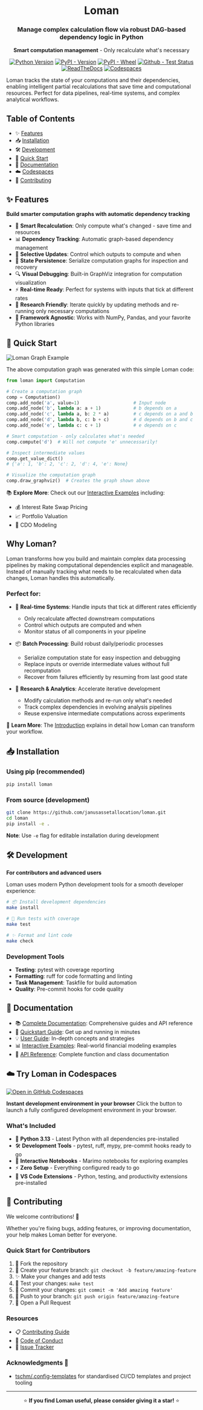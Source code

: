 
<div align="center">

# Loman

### Manage complex calculation flow via robust DAG-based dependency logic in Python

**Smart computation management** - Only recalculate what's necessary

[![Python Version](https://img.shields.io/badge/python-3.10--3.13-blue.svg)](https://pypi.python.org/pypi/loman)
[![PyPI - Version](https://img.shields.io/pypi/v/loman.svg)](https://pypi.python.org/pypi/loman)
[![PyPI - Wheel](https://img.shields.io/pypi/wheel/loman.svg)](https://pypi.python.org/pypi/loman)
[![Github - Test Status](https://github.com/janushendersonassetallocation/loman/actions/workflows/ci.yml/badge.svg?branch=master)](https://github.com/janushendersonassetallocation/loman/actions/workflows/ci.yml)
[![ReadTheDocs](https://readthedocs.org/projects/loman/badge/?version=latest)](http://loman.readthedocs.io/)
[![Codespaces](https://img.shields.io/badge/Codespaces-Open-blue.svg?logo=github)](https://codespaces.new/janusassetallocation/loman)

</div>

Loman tracks the state of your computations and their dependencies, enabling intelligent partial recalculations that save time and computational resources. Perfect for data pipelines, real-time systems, and complex analytical workflows.

## Table of Contents

- ✨ [Features](#-features)
- 📥 [Installation](#-installation)
- 🛠️ [Development](#️-development)
- 🚀 [Quick Start](#-quick-start)
- 📖 [Documentation](#-documentation)
- ☁️ [Codespaces](#️-try-loman-in-codespaces)
- 👥 [Contributing](#-contributing)

## ✨ Features

**Build smarter computation graphs with automatic dependency tracking**

- 🔄 **Smart Recalculation**: Only compute what's changed - save time and resources
- 📊 **Dependency Tracking**: Automatic graph-based dependency management
- 🎯 **Selective Updates**: Control which outputs to compute and when
- 💾 **State Persistence**: Serialize computation graphs for inspection and recovery
- 🔍 **Visual Debugging**: Built-in GraphViz integration for computation visualization
- ⚡ **Real-time Ready**: Perfect for systems with inputs that tick at different rates
- 🧪 **Research Friendly**: Iterate quickly by updating methods and re-running only necessary computations
- 🔗 **Framework Agnostic**: Works with NumPy, Pandas, and your favorite Python libraries

## 🚀 Quick Start

![Loman Graph Example](https://raw.githubusercontent.com/janusassetallocation/loman/master/docs/_static/example000.png)

The above computation graph was generated with this simple Loman code:

```python
from loman import Computation

# Create a computation graph
comp = Computation()
comp.add_node('a', value=1)                    # Input node
comp.add_node('b', lambda a: a + 1)            # b depends on a
comp.add_node('c', lambda a, b: 2 * a)         # c depends on a and b  
comp.add_node('d', lambda b, c: b + c)         # d depends on b and c
comp.add_node('e', lambda c: c + 1)            # e depends on c

# Smart computation - only calculates what's needed
comp.compute('d')  # Will not compute 'e' unnecessarily!

# Inspect intermediate values
comp.get_value_dict()
# {'a': 1, 'b': 2, 'c': 2, 'd': 4, 'e': None}

# Visualize the computation graph
comp.draw_graphviz()  # Creates the graph shown above
```

📚 **Explore More**: Check out our [Interactive Examples](examples/) including:
- 💰 Interest Rate Swap Pricing
- 📈 Portfolio Valuation  
- 🏦 CDO Modeling

## Why Loman?

Loman transforms how you build and maintain complex data processing pipelines by making computational dependencies explicit and manageable. Instead of manually tracking what needs to be recalculated when data changes, Loman handles this automatically.

### Perfect for:

- 🔴 **Real-time Systems**: Handle inputs that tick at different rates efficiently
  - Only recalculate affected downstream computations
  - Control which outputs are computed and when
  - Monitor status of all components in your pipeline
  
- 📦 **Batch Processing**: Build robust daily/periodic processes
  - Serialize computation state for easy inspection and debugging  
  - Replace inputs or override intermediate values without full recomputation
  - Recover from failures efficiently by resuming from last good state

- 🔬 **Research & Analytics**: Accelerate iterative development
  - Modify calculation methods and re-run only what's needed
  - Track complex dependencies in evolving analysis pipelines
  - Reuse expensive intermediate computations across experiments

📖 **Learn More**: The [Introduction](http://loman.readthedocs.io/en/latest/user/intro.html) explains in detail how Loman can transform your workflow.

## 📥 Installation

### Using pip (recommended)

```bash
pip install loman
```

### From source (development)

```bash
git clone https://github.com/janusassetallocation/loman.git
cd loman
pip install -e .
```

**Note**: Use `-e` flag for editable installation during development

## 🛠️ Development

**For contributors and advanced users**

Loman uses modern Python development tools for a smooth developer experience:

```bash
# 📦 Install development dependencies  
make install

# 🧪 Run tests with coverage
make test

# ✨ Format and lint code
make check
```

### Development Tools

- **Testing**: pytest with coverage reporting
- **Formatting**: ruff for code formatting and linting  
- **Task Management**: Taskfile for build automation
- **Quality**: Pre-commit hooks for code quality

## 📖 Documentation

- 📚 [Complete Documentation](http://loman.readthedocs.io/): Comprehensive guides and API reference
- 🚀 [Quickstart Guide](http://loman.readthedocs.io/en/latest/user/quickstart.html): Get up and running in minutes
- 💡 [User Guide](http://loman.readthedocs.io/en/latest/user/intro.html): In-depth concepts and strategies
- 📊 [Interactive Examples](examples/): Real-world financial modeling examples
- 🔧 [API Reference](http://loman.readthedocs.io/en/latest/api.html): Complete function and class documentation

## ☁️ Try Loman in Codespaces

[![Open in GitHub Codespaces](https://github.com/codespaces/badge.svg)](https://codespaces.new/janusassetallocation/loman?quickstart=1)

**Instant development environment in your browser** Click the button to launch a fully configured development environment in your browser.

### What's Included

- 🐍 **Python 3.13** - Latest Python with all dependencies pre-installed
- 🛠️ **Development Tools** - pytest, ruff, mypy, pre-commit hooks ready to go
- 📓 **Interactive Notebooks** - Marimo notebooks for exploring examples
- ⚡ **Zero Setup** - Everything configured ready to go
- 🎯 **VS Code Extensions** - Python, testing, and productivity extensions pre-installed


## 👥 Contributing

We welcome contributions! 🎉

Whether you're fixing bugs, adding features, or improving documentation, your help makes Loman better for everyone.

### Quick Start for Contributors

1. 🍴 Fork the repository
2. 🌿 Create your feature branch: `git checkout -b feature/amazing-feature`
3. ✨ Make your changes and add tests
4. 🧪 Test your changes: `make test`
5. 📝 Commit your changes: `git commit -m 'Add amazing feature'`
6. 🚀 Push to your branch: `git push origin feature/amazing-feature`
7. 🎯 Open a Pull Request

### Resources

- 📋 [Contributing Guide](CONTRIBUTING.md)
- 🤝 [Code of Conduct](CODE_OF_CONDUCT.md)
- 🐛 [Issue Tracker](https://github.com/janusassetallocation/loman/issues)

### Acknowledgments 🙏

- [tschm/.config-templates](https://github.com/tschm/.config-templates) for standardised CI/CD templates and project tooling

---

<div align="center">

⭐ **If you find Loman useful, please consider giving it a star!** ⭐

</div>